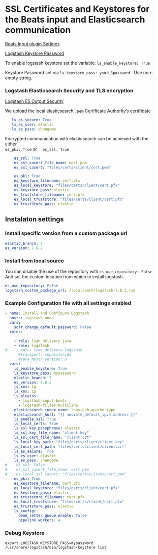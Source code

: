 # SSL Certificates and Keystores for the Beats input and Elasticsearch communication

[Beats Input plugin Settings](https://www.elastic.co/guide/en/logstash/current/plugins-inputs-beats.html)

[Logstash Keystore Password](https://www.elastic.co/guide/en/logstash/current/keystore.html#keystore-password)

To enable logstash keystore set the variable:
`ls_enable_keystore: True`

Keystore Password set via `ls_keystore_pass: yourLSpassword` . Use non-empty string.

### Logstash Elasticsearch Security and TLS encryption
[Logstash ES Output Security](https://www.elastic.co/guide/en/logstash/current/ls-security.html)

We upload the local elasticsearch `.pem` Certificate Authority’s certificate 
 ```yaml
    ls_es_secure: True
    ls_es_user: elastic
    ls_es_pass: changeme
```
Encrypted communication with elasticsearch can be achieved with the either  
`es_pki: True` or `  es_ssl: True`

```yaml
    es_ssl: True
    es_ssl_cacert_file_name: cert.pem
    es_ssl_cacert: "files/certs/client/cert.pem"
```

```yaml
    es_pki: True
    es_keystore_filename: cert.pfx
    es_local_keystore: "files/certs/client/cert.pfx"
    es_keystore_pass: elastic
    es_truststore_filename: cert.pfx
    es_local_truststore: "files/certs/client/cert.pfx"
    es_truststore_pass: elastic
```
## Instalaton settings

### Install specific version from a custom  package url
 ```yaml
elastic_branch: 7
es_version: 7.6.2
````
### Install from local source
You can disable the use of the repository with  `es_use_repository: False`
And set the custom location from which to install logstash.
```yaml
es_use_repository: False
logstash_custom_package_url: /local/path/logstash-7.8.1.rpm
```
    
    
### Example Configuration file with all settings enabled
```yaml
- name: Install and Configure Logstash
  hosts: logstash-node
  vars:
    solr_change_default_password: False
  roles:
 
    - role: lean_delivery.java
    - role: logstash
#    - role: lean_delivery.logstash
      #transport: repositories
      #java_major_version: 8
  vars:
    ls_enable_keystore: True
    ls_keystore_pass: mypassword
    elastic_branch: 7
    es_version: 7.6.2
    ls_xms: 1g
    ls_xmx: 1g
    ls_plugins:
      - logstash-input-beats
      - logstash-filter-multiline
    elasticsearch_index_name: logstash-apache-type
    elasticsearch_host: "{{ ansible_default_ipv4.address }}"
    ls_enable_ssl: True
    ls_local_certs: True
    ls_ssl_key_passphrase: elastic
    ls_ssl_key_file_name: "client.key"
    ls_ssl_cert_file_name: "client.crt"
    ls_local_key_path: "files/certs/client/client.key"
    ls_local_cert_path: "files/certs/client/client.crt"
    ls_es_secure: True
    ls_es_user: elastic
    ls_es_pass: changeme
#    es_ssl: False
#    es_ssl_cacert_file_name: cert.pem
#    es_local_ssl_cacert: "files/certs/client/cert.pem"
    es_pki: True
    es_keystore_filename: cert.pfx
    es_local_keystore: "files/certs/client/cert.pfx"
    es_keystore_pass: elastic
    es_truststore_filename: cert.pfx
    es_local_truststore: "files/certs/client/cert.pfx"
    es_truststore_pass: elastic
    ls_config:
      dead_letter_queue.enable: false
      pipeline.workers: 4

```



### Debug Keystore
```shell script
export LOGSTASH_KEYSTORE_PASS=mypassword
/usr/share/logstash/bin/logstash-keystore list

```

